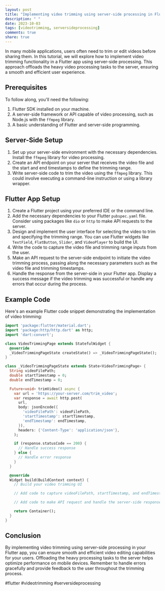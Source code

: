 ```yaml
---
layout: post
title: "Implementing video trimming using server-side processing in Flutter"
description: " "
date: 2023-10-03
tags: [videotrimming, serversideprocessing]
comments: true
share: true
---
```


In many mobile applications, users often need to trim or edit videos before sharing them. In this tutorial, we will explore how to implement video trimming functionality in a Flutter app using server-side processing. This approach offloads the heavy video processing tasks to the server, ensuring a smooth and efficient user experience.

## Prerequisites
To follow along, you'll need the following:

1. Flutter SDK installed on your machine.
2. A server-side framework or API capable of video processing, such as Node.js with the `ffmpeg` library.
3. A basic understanding of Flutter and server-side programming.

## Server-Side Setup
1. Set up your server-side environment with the necessary dependencies. Install the `ffmpeg` library for video processing.
2. Create an API endpoint on your server that receives the video file and the start and end timestamps to define the trimming range.
3. Write server-side code to trim the video using the `ffmpeg` library. This could involve executing a command-line instruction or using a library wrapper.

## Flutter App Setup
1. Create a Flutter project using your preferred IDE or the command line.
2. Add the necessary dependencies to your Flutter `pubspec.yaml` file. Consider using packages like `dio` or `http` to make API requests to the server.
3. Design and implement the user interface for selecting the video to trim and specifying the trimming range. You can use Flutter widgets like `TextField`, `FlatButton`, `Slider`, and `VideoPlayer` to build the UI.
4. Write the code to capture the video file and trimming range inputs from the user.
5. Make an API request to the server-side endpoint to initiate the video trimming process, passing along the necessary parameters such as the video file and trimming timestamps.
6. Handle the response from the server-side in your Flutter app. Display a success message if the video trimming was successful or handle any errors that occur during the process.

## Example Code

Here's an example Flutter code snippet demonstrating the implementation of video trimming:

```dart
import 'package:flutter/material.dart';
import 'package:http/http.dart' as http;
import 'dart:convert';

class VideoTrimmingPage extends StatefulWidget {
  @override
  _VideoTrimmingPageState createState() => _VideoTrimmingPageState();
}

class _VideoTrimmingPageState extends State<VideoTrimmingPage> {
  String videoFilePath;
  double startTimestamp = 0;
  double endTimestamp = 0;

  Future<void> trimVideo() async {
    var url = 'https://your-server.com/trim_video';
    var response = await http.post(
      url,
      body: jsonEncode({
        'videoFilePath': videoFilePath,
        'startTimestamp': startTimestamp,
        'endTimestamp': endTimestamp,
      }),
      headers: {'Content-Type': 'application/json'},
    );

    if (response.statusCode == 200) {
      // Handle success response
    } else {
      // Handle error response
    }
  }

  @override
  Widget build(BuildContext context) {
    // Build your video trimming UI

    // Add code to capture videoFilePath, startTimestamp, and endTimestamp

    // Add code to make API request and handle the server-side response

    return Container();
  }
}
```

## Conclusion
By implementing video trimming using server-side processing in your Flutter app, you can ensure smooth and efficient video editing capabilities for your users. Offloading the heavy processing tasks to the server helps optimize performance on mobile devices. Remember to handle errors gracefully and provide feedback to the user throughout the trimming process.

#flutter #videotrimming #serversideprocessing